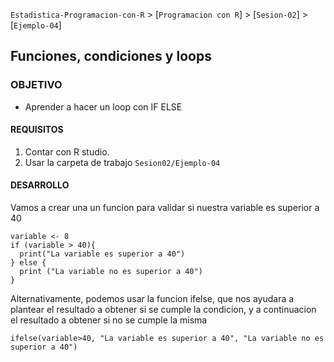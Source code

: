 `Estadistica-Programacion-con-R` > [`Programacion con R`] > [`Sesion-02`] > [`Ejemplo-04`] 
## Funciones, condiciones y loops

### OBJETIVO
- Aprender a hacer un loop con IF ELSE 

#### REQUISITOS
1. Contar con R studio.
1. Usar la carpeta de trabajo `Sesion02/Ejemplo-04`

#### DESARROLLO

Vamos a crear una un funcion para validar si nuestra variable es superior a 40 
```{r}
variable <- 8
if (variable > 40){
  print("La variable es superior a 40")
} else {
  print ("La variable no es superior a 40")
}
```

Alternativamente, podemos usar la funcion ifelse, que nos ayudara a plantear el resultado a obtener si se cumple la condicion, y a continuacion el resultado a obtener si no se cumple la misma 
```{r}
ifelse(variable>40, "La variable es superior a 40", "La variable no es superior a 40")
``` 
